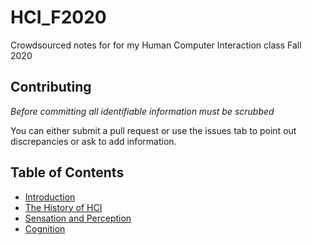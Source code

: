# HCI_F2020  
Crowdsourced notes for for my Human Computer Interaction class Fall 2020

## Contributing  
*Before committing all identifiable information must be scrubbed*

You can either submit a pull request or use the issues tab to point out discrepancies or ask to add information.


## Table of Contents  

- [Introduction](/Notes/intro.md)
- [The History of HCI](/Notes/HCI_History.md)
- [Sensation and Perception](/Notes/sensandpercep.md)
- [Cognition](/Notes/cognition.md)
